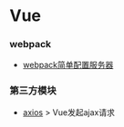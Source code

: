 # Vue

### webpack
- [webpack简单配置服务器](./webpack.md)

### 第三方模块
- <a href="https://github.com/Wscats/vue-tutorial/issues/16">axios</a> > Vue发起ajax请求

